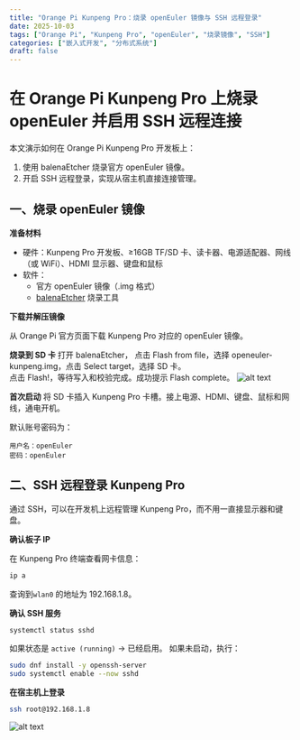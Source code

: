 ```yaml
---
title: "Orange Pi Kunpeng Pro：烧录 openEuler 镜像与 SSH 远程登录"
date: 2025-10-03
tags: ["Orange Pi", "Kunpeng Pro", "openEuler", "烧录镜像", "SSH"]
categories: ["嵌入式开发", "分布式系统"]
draft: false
---
```

# 在 Orange Pi Kunpeng Pro 上烧录 openEuler 并启用 SSH 远程连接
本文演示如何在 Orange Pi Kunpeng Pro 开发板上：  
1. 使用 balenaEtcher 烧录官方 openEuler 镜像。  
2. 开启 SSH 远程登录，实现从宿主机直接连接管理。 
## 一、烧录 openEuler 镜像
**准备材料**
- 硬件：Kunpeng Pro 开发板、≥16GB TF/SD 卡、读卡器、电源适配器、网线（或 WiFi）、HDMI 显示器、键盘和鼠标  
- 软件：  
  - 官方 openEuler 镜像（.img 格式）  
  - [balenaEtcher](https://etcher.balena.io/) 烧录工具  

**下载并解压镜像**

从 Orange Pi 官方页面下载 Kunpeng Pro 对应的 openEuler 镜像。  

**烧录到 SD 卡**
打开 balenaEtcher， 点击 Flash from file，选择 openeuler-kunpeng.img，点击 Select target，选择 SD 卡。  
点击 Flash!，等待写入和校验完成。成功提示 Flash complete。
![alt text](/images/burn-img.png)

**首次启动**
将 SD 卡插入 Kunpeng Pro 卡槽。接上电源、HDMI、键盘、鼠标和网线，通电开机。  

默认账号密码为：
```
用户名：openEuler
密码：openEuler
```
## 二、SSH 远程登录 Kunpeng Pro
通过 SSH，可以在开发机上远程管理 Kunpeng Pro，而不用一直接显示器和键盘。

**确认板子 IP**

在 Kunpeng Pro 终端查看网卡信息：
```bash
ip a
```
查询到`wlan0` 的地址为 192.168.1.8。

**确认 SSH 服务**
```bash
systemctl status sshd
```
如果状态是 `active (running)` → 已经启用。
如果未启动，执行：
```bash
sudo dnf install -y openssh-server
sudo systemctl enable --now sshd
```

**在宿主机上登录**
```bash
ssh root@192.168.1.8
```
![alt text](/images/login.png)


